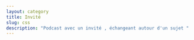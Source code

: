 ```yaml
---
layout: category
title: Invité
slug: css
description: "Podcast avec un invité , échangeant autour d'un sujet "
---
```

